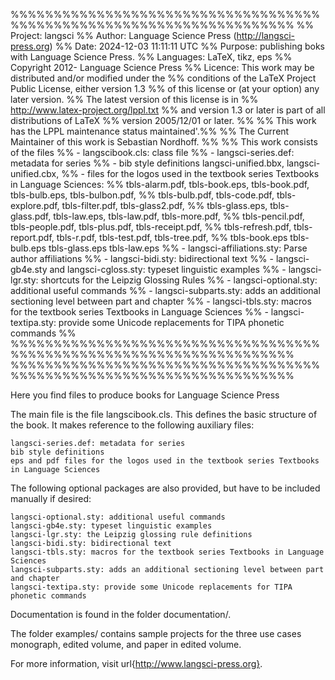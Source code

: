 %%%%%%%%%%%%%%%%%%%%%%%%%%%%%%%%%%%%%%%%%%%%%%%%%%%%%%%%%%%%%%%%%%%%%
%% Project: langsci
%% Author: Language Science Press (http://langsci-press.org)
%% Date: 2024-12-03 11:11:11 UTC
%% Purpose: publishing boks with Language Science Press.
%% Languages: LaTeX, tikz, eps
%% Copyright 2012- Language Science Press
%% Licence: This work may be distributed and/or modified under the
%% conditions of the LaTeX Project Public License, either version 1.3
%% of this license or (at your option) any later version.
%% The latest version of this license is in
%% http://www.latex-project.org/lppl.txt
%% and version 1.3 or later is part of all distributions of LaTeX
%% version 2005/12/01 or later.
%%
%% This work has the LPPL maintenance status maintained'.%%
%% The Current Maintainer of this work is Sebastian Nordhoff.
%%
%% This work consists of the files
%% - langscibook.cls: class file
%% - langsci-series.def: metadata for series
%% - bib style definitions langsci-unified.bbx, langsci-unified.cbx,
%% - files for the logos used in the textbook series Textbooks in Language Sciences:
%% tbls-alarm.pdf, tbls-book.eps, tbls-book.pdf, tbls-bulb.eps, tbls-bulbon.pdf,
%% tbls-bulb.pdf, tbls-code.pdf, tbls-explore.pdf, tbls-filter.pdf, tbls-glass2.pdf,
%% tbls-glass.eps, tbls-glass.pdf, tbls-law.eps, tbls-law.pdf, tbls-more.pdf,
%% tbls-pencil.pdf, tbls-people.pdf, tbls-plus.pdf, tbls-receipt.pdf,
%% tbls-refresh.pdf, tbls-report.pdf, tbls-r.pdf, tbls-test.pdf, tbls-tree.pdf,
%% tbls-book.eps tbls-bulb.eps tbls-glass.eps tbls-law.eps
%% - langsci-affiliations.sty:  Parse author affiliations
%% - langsci-bidi.sty: bidirectional text
%% - langsci-gb4e.sty and langsci-cgloss.sty: typeset linguistic examples
%% - langsci-lgr.sty: shortcuts for the Leipzig Glossing Rules
%% - langsci-optional.sty: additional useful commands
%% - langsci-subparts.sty: adds an additional sectioning level between part and chapter
%% - langsci-tbls.sty: macros for the textbook series Textbooks in Language Sciences
%% - langsci-textipa.sty: provide some Unicode replacements for TIPA phonetic commands
%%
%%%%%%%%%%%%%%%%%%%%%%%%%%%%%%%%%%%%%%%%%%%%%%%%%%%%%%%%%%%%%%%%%%%%%
%%%%%%%%%%%%%%%%%%%%%%%%%%%%%%%%%%%%%%%%%%%%%%%%%%%%%%%%%%%%%%%%%%%%%

Here you find files to produce books for Language Science Press

The main file is the file langscibook.cls. This defines the basic structure of the book. It makes reference to the following auxiliary files:

    langsci-series.def: metadata for series
    bib style definitions
    eps and pdf files for the logos used in the textbook series Textbooks in Language Sciences

The following optional packages are also provided, but have to be included manually if desired:

    langsci-optional.sty: additional useful commands
    langsci-gb4e.sty: typeset linguistic examples
    langsci-lgr.sty: the Leipzig glossing rule definitions
    langsci-bidi.sty: bidirectional text
    langsci-tbls.sty: macros for the textbook series Textbooks in Language Sciences
    langsci-subparts.sty: adds an additional sectioning level between part and chapter
    langsci-textipa.sty: provide some Unicode replacements for TIPA phonetic commands


Documentation is found in the folder documentation/.

The folder examples/ contains sample projects for the three use cases monograph, edited volume, and paper in edited volume.

For more information, visit url{http://www.langsci-press.org}.
